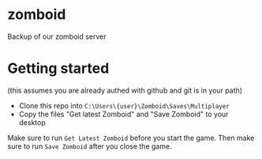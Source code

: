 # zomboid
Backup of our zomboid server

# Getting started
(this assumes you are already authed with github and git is in your path)

- Clone this repo into `C:\Users\{user}\Zomboid\Saves\Multiplayer`
- Copy the files "Get latest Zomboid" and "Save Zomboid" to your desktop

Make sure to run `Get Latest Zomboid` before you start the game.
Then make sure to run `Save Zomboid` after you close the game.